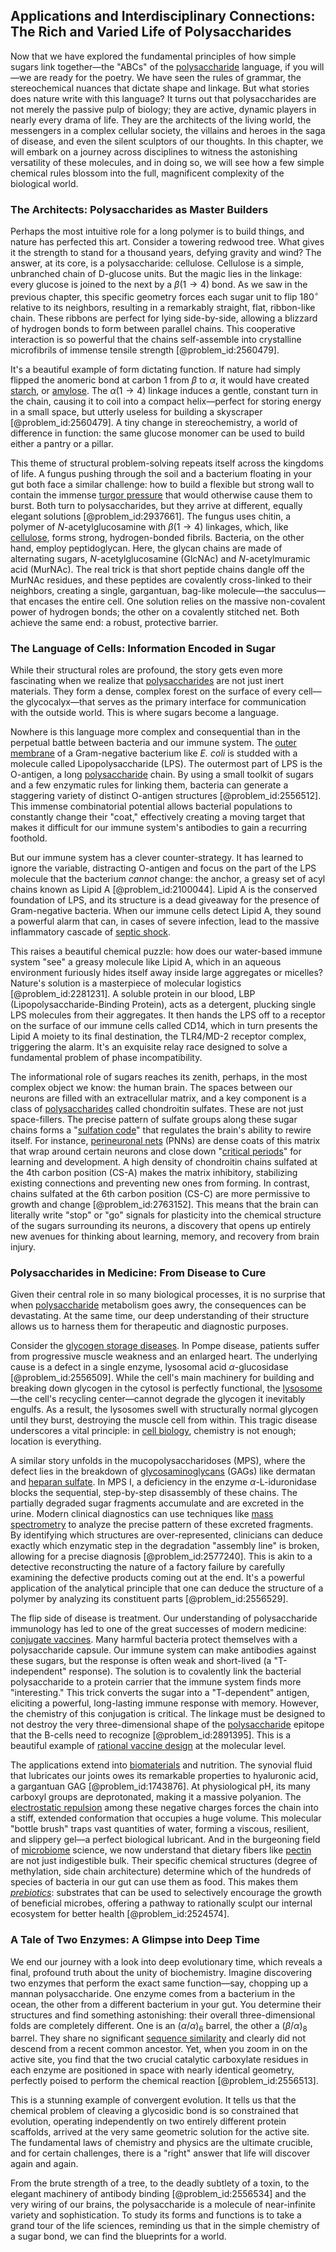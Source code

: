 ## Applications and Interdisciplinary Connections: The Rich and Varied Life of Polysaccharides

Now that we have explored the fundamental principles of how simple sugars link together—the "ABCs" of the [polysaccharide](@article_id:170789) language, if you will—we are ready for the poetry. We have seen the rules of grammar, the stereochemical nuances that dictate shape and linkage. But what stories does nature write with this language? It turns out that polysaccharides are not merely the passive pulp of biology; they are active, dynamic players in nearly every drama of life. They are the architects of the living world, the messengers in a complex cellular society, the villains and heroes in the saga of disease, and even the silent sculptors of our thoughts. In this chapter, we will embark on a journey across disciplines to witness the astonishing versatility of these molecules, and in doing so, we will see how a few simple chemical rules blossom into the full, magnificent complexity of the biological world.

### The Architects: Polysaccharides as Master Builders

Perhaps the most intuitive role for a long polymer is to build things, and nature has perfected this art. Consider a towering redwood tree. What gives it the strength to stand for a thousand years, defying gravity and wind? The answer, at its core, is a polysaccharide: cellulose. Cellulose is a simple, unbranched chain of D-glucose units. But the magic lies in the linkage: every glucose is joined to the next by a $\beta(1\to4)$ bond. As we saw in the previous chapter, this specific geometry forces each sugar unit to flip $180^\circ$ relative to its neighbors, resulting in a remarkably straight, flat, ribbon-like chain. These ribbons are perfect for lying side-by-side, allowing a blizzard of hydrogen bonds to form between parallel chains. This cooperative interaction is so powerful that the chains self-assemble into crystalline microfibrils of immense tensile strength [@problem_id:2560479].

It's a beautiful example of form dictating function. If nature had simply flipped the anomeric bond at carbon 1 from $\beta$ to $\alpha$, it would have created [starch](@article_id:153113), or [amylose](@article_id:170796). The $\alpha(1\to4)$ linkage induces a gentle, constant turn in the chain, causing it to coil into a compact helix—perfect for storing energy in a small space, but utterly useless for building a skyscraper [@problem_id:2560479]. A tiny change in stereochemistry, a world of difference in function: the same glucose monomer can be used to build either a pantry or a pillar.

This theme of structural problem-solving repeats itself across the kingdoms of life. A fungus pushing through the soil and a bacterium floating in your gut both face a similar challenge: how to build a flexible but strong wall to contain the immense [turgor pressure](@article_id:136651) that would otherwise cause them to burst. Both turn to polysaccharides, but they arrive at different, equally elegant solutions [@problem_id:2937661]. The fungus uses chitin, a polymer of $N$-acetylglucosamine with $\beta(1\to4)$ linkages, which, like [cellulose](@article_id:144419), forms strong, hydrogen-bonded fibrils. Bacteria, on the other hand, employ peptidoglycan. Here, the glycan chains are made of alternating sugars, $N$-acetylglucosamine (GlcNAc) and $N$-acetylmuramic acid (MurNAc). The real trick is that short peptide chains dangle off the MurNAc residues, and these peptides are covalently cross-linked to their neighbors, creating a single, gargantuan, bag-like molecule—the sacculus—that encases the entire cell. One solution relies on the massive non-covalent power of hydrogen bonds; the other on a covalently stitched net. Both achieve the same end: a robust, protective barrier.

### The Language of Cells: Information Encoded in Sugar

While their structural roles are profound, the story gets even more fascinating when we realize that [polysaccharides](@article_id:144711) are not just inert materials. They form a dense, complex forest on the surface of every cell—the glycocalyx—that serves as the primary interface for communication with the outside world. This is where sugars become a language.

Nowhere is this language more complex and consequential than in the perpetual battle between bacteria and our immune system. The [outer membrane](@article_id:169151) of a Gram-negative bacterium like *E. coli* is studded with a molecule called Lipopolysaccharide (LPS). The outermost part of LPS is the O-antigen, a long [polysaccharide](@article_id:170789) chain. By using a small toolkit of sugars and a few enzymatic rules for linking them, bacteria can generate a staggering variety of distinct O-antigen structures [@problem_id:2556512]. This immense combinatorial potential allows bacterial populations to constantly change their "coat," effectively creating a moving target that makes it difficult for our immune system's antibodies to gain a recurring foothold.

But our immune system has a clever counter-strategy. It has learned to ignore the variable, distracting O-antigen and focus on the part of the LPS molecule that the bacterium *cannot* change: the anchor, a greasy set of acyl chains known as Lipid A [@problem_id:2100044]. Lipid A is the conserved foundation of LPS, and its structure is a dead giveaway for the presence of Gram-negative bacteria. When our immune cells detect Lipid A, they sound a powerful alarm that can, in cases of severe infection, lead to the massive inflammatory cascade of [septic shock](@article_id:173906).

This raises a beautiful chemical puzzle: how does our water-based immune system "see" a greasy molecule like Lipid A, which in an aqueous environment furiously hides itself away inside large aggregates or micelles? Nature's solution is a masterpiece of molecular logistics [@problem_id:2281231]. A soluble protein in our blood, LBP (Lipopolysaccharide-Binding Protein), acts as a detergent, plucking single LPS molecules from their aggregates. It then hands the LPS off to a receptor on the surface of our immune cells called CD14, which in turn presents the Lipid A moiety to its final destination, the TLR4/MD-2 receptor complex, triggering the alarm. It's an exquisite relay race designed to solve a fundamental problem of phase incompatibility.

The informational role of sugars reaches its zenith, perhaps, in the most complex object we know: the human brain. The spaces between our neurons are filled with an extracellular matrix, and a key component is a class of [polysaccharides](@article_id:144711) called chondroitin sulfates. These are not just space-fillers. The precise pattern of sulfate groups along these sugar chains forms a "[sulfation code](@article_id:164006)" that regulates the brain's ability to rewire itself. For instance, [perineuronal nets](@article_id:162474) (PNNs) are dense coats of this matrix that wrap around certain neurons and close down "[critical periods](@article_id:170852)" for learning and development. A high density of chondroitin chains sulfated at the 4th carbon position (CS-A) makes the matrix inhibitory, stabilizing existing connections and preventing new ones from forming. In contrast, chains sulfated at the 6th carbon position (CS-C) are more permissive to growth and change [@problem_id:2763152]. This means that the brain can literally write "stop" or "go" signals for plasticity into the chemical structure of the sugars surrounding its neurons, a discovery that opens up entirely new avenues for thinking about learning, memory, and recovery from brain injury.

### Polysaccharides in Medicine: From Disease to Cure

Given their central role in so many biological processes, it is no surprise that when [polysaccharide](@article_id:170789) metabolism goes awry, the consequences can be devastating. At the same time, our deep understanding of their structure allows us to harness them for therapeutic and diagnostic purposes.

Consider the [glycogen storage diseases](@article_id:166899). In Pompe disease, patients suffer from progressive muscle weakness and an enlarged heart. The underlying cause is a defect in a single enzyme, lysosomal acid $\alpha$-glucosidase [@problem_id:2556509]. While the cell's main machinery for building and breaking down glycogen in the cytosol is perfectly functional, the [lysosome](@article_id:174405)—the cell's recycling center—cannot degrade the glycogen it inevitably engulfs. As a result, the lysosomes swell with structurally normal glycogen until they burst, destroying the muscle cell from within. This tragic disease underscores a vital principle: in [cell biology](@article_id:143124), chemistry is not enough; location is everything.

A similar story unfolds in the mucopolysaccharidoses (MPS), where the defect lies in the breakdown of [glycosaminoglycans](@article_id:173412) (GAGs) like dermatan and [heparan sulfate](@article_id:164477). In MPS I, a deficiency in the enzyme $\alpha$-L-iduronidase blocks the sequential, step-by-step disassembly of these chains. The partially degraded sugar fragments accumulate and are excreted in the urine. Modern clinical diagnostics can use techniques like [mass spectrometry](@article_id:146722) to analyze the precise pattern of these excreted fragments. By identifying which structures are over-represented, clinicians can deduce exactly which enzymatic step in the degradation "assembly line" is broken, allowing for a precise diagnosis [@problem_id:2577240]. This is akin to a detective reconstructing the nature of a factory failure by carefully examining the defective products coming out at the end. It's a powerful application of the analytical principle that one can deduce the structure of a polymer by analyzing its constituent parts [@problem_id:2556529].

The flip side of disease is treatment. Our understanding of polysaccharide immunology has led to one of the great successes of modern medicine: [conjugate vaccines](@article_id:149302). Many harmful bacteria protect themselves with a polysaccharide capsule. Our immune system can make antibodies against these sugars, but the response is often weak and short-lived (a "T-independent" response). The solution is to covalently link the bacterial polysaccharide to a protein carrier that the immune system finds more "interesting." This trick converts the sugar into a "T-dependent" antigen, eliciting a powerful, long-lasting immune response with memory. However, the chemistry of this conjugation is critical. The linkage must be designed to not destroy the very three-dimensional shape of the [polysaccharide](@article_id:170789) epitope that the B-cells need to recognize [@problem_id:2891395]. This is a beautiful example of [rational vaccine design](@article_id:152079) at the molecular level.

The applications extend into [biomaterials](@article_id:161090) and nutrition. The synovial fluid that lubricates our joints owes its remarkable properties to hyaluronic acid, a gargantuan GAG [@problem_id:1743876]. At physiological pH, its many carboxyl groups are deprotonated, making it a massive polyanion. The [electrostatic repulsion](@article_id:161634) among these negative charges forces the chain into a stiff, extended conformation that occupies a huge volume. This molecular "bottle brush" traps vast quantities of water, forming a viscous, resilient, and slippery gel—a perfect biological lubricant. And in the burgeoning field of [microbiome](@article_id:138413) science, we now understand that dietary fibers like [pectin](@article_id:262880) are not just indigestible bulk. Their specific chemical structures (degree of methylation, side chain architecture) determine which of the hundreds of species of bacteria in our gut can use them as food. This makes them *[prebiotics](@article_id:162581)*: substrates that can be used to selectively encourage the growth of beneficial microbes, offering a pathway to rationally sculpt our internal ecosystem for better health [@problem_id:2524574].

### A Tale of Two Enzymes: A Glimpse into Deep Time

We end our journey with a look into deep evolutionary time, which reveals a final, profound truth about the unity of biochemistry. Imagine discovering two enzymes that perform the exact same function—say, chopping up a mannan polysaccharide. One enzyme comes from a bacterium in the ocean, the other from a different bacterium in your gut. You determine their structures and find something astonishing: their overall three-dimensional folds are completely different. One is an $(\alpha/\alpha)_6$ barrel, the other a $(\beta/\alpha)_8$ barrel. They share no significant [sequence similarity](@article_id:177799) and clearly did not descend from a recent common ancestor. Yet, when you zoom in on the active site, you find that the two crucial catalytic carboxylate residues in each enzyme are positioned in space with nearly identical geometry, perfectly poised to perform the chemical reaction [@problem_id:2556513].

This is a stunning example of convergent evolution. It tells us that the chemical problem of cleaving a glycosidic bond is so constrained that evolution, operating independently on two entirely different protein scaffolds, arrived at the very same geometric solution for the active site. The fundamental laws of chemistry and physics are the ultimate crucible, and for certain challenges, there is a "right" answer that life will discover again and again.

From the brute strength of a tree, to the deadly subtlety of a toxin, to the elegant machinery of antibody binding [@problem_id:2556534] and the very wiring of our brains, the polysaccharide is a molecule of near-infinite variety and sophistication. To study its forms and functions is to take a grand tour of the life sciences, reminding us that in the simple chemistry of a sugar bond, we can find the blueprints for a world.